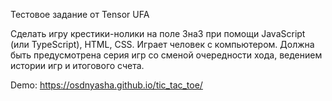 Тестовое задание от Tensor UFA

Сделать игру крестики-нолики на поле 3на3 при помощи JavaScript (или TypeScript), HTML, CSS.
Играет человек с компьютером. Должна быть предусмотрена серия игр со сменой очередности
хода, ведением истории игр и итогового счета.

Demo: https://osdnyasha.github.io/tic_tac_toe/
